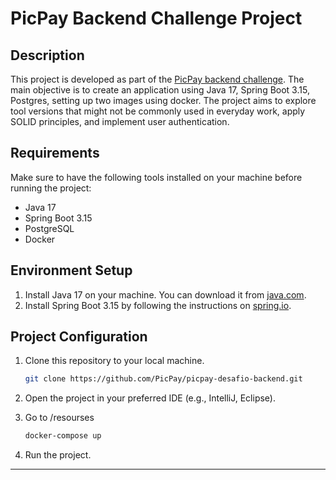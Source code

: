 # PicPay Backend Challenge Project

## Description
This project is developed as part of the [PicPay backend challenge](https://github.com/PicPay/picpay-desafio-backend).
The main objective is to create an application using Java 17, Spring Boot 3.15, Postgres, setting up two images using docker. 
The project aims to explore tool versions that might not be commonly used in everyday work, apply SOLID principles, and implement user authentication.

## Requirements
Make sure to have the following tools installed on your machine before running the project:

- Java 17
- Spring Boot 3.15
- PostgreSQL
- Docker

## Environment Setup
1. Install Java 17 on your machine. You can download it from [java.com](https://www.java.com/).
2. Install Spring Boot 3.15 by following the instructions on [spring.io](https://spring.io/projects/spring-boot).

## Project Configuration
1. Clone this repository to your local machine.
   ```bash
   git clone https://github.com/PicPay/picpay-desafio-backend.git
   ```

2. Open the project in your preferred IDE (e.g., IntelliJ, Eclipse).
3. Go to /resourses
   ```bash
   docker-compose up
   ```
   
4. Run the project.

---
